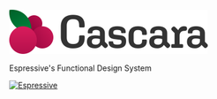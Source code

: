 ![Cascara](docs/public/cascara_text.svg)

Espressive's Functional Design System

[![Espressive](https://circleci.com/gh/Espressive/cascara.svg?style=svg)](https://app.circleci.com/pipelines/github/Espressive/cascara)
